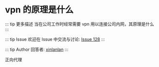 # vpn 的原理是什么

::: tip 更多描述 
 当在公司工作时经常需要 vpn 用以连接公司内网，其原理是什么 
::: 

::: tip Issue 
 欢迎在 Issue 中交流与讨论: [Issue 128](https://github.com/shfshanyue/Daily-Question/issues/128) 
:::

::: tip Author 
回答者: [xinlanlan](https://github.com/xinlanlan) 
:::

正向代理